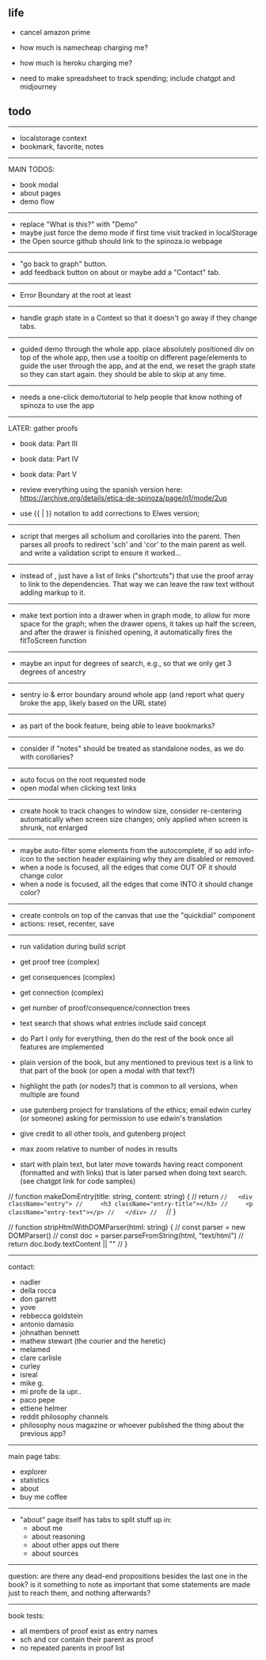 ## life

- cancel amazon prime
- how much is namecheap charging me?
- how much is heroku charging me?

- need to make spreadsheet to track spending;
  include chatgpt and midjourney

## todo

---

- localstorage context
- bookmark, favorite, notes

---

MAIN TODOS:

- book modal
- about pages
- demo flow

---

- replace "What is this?" with "Demo"
- maybe just force the demo mode if first time visit tracked in localStorage
- the Open source github should link to the spinoza.io webpage

---

- "go back to graph" button.
- add feedback button on about
  or maybe add a "Contact" tab.

---

- Error Boundary at the root at least

---

- handle graph state in a Context so that
  it doesn't go away if they change tabs.

---

- guided demo through the whole app. place absolutely positioned div on top of the whole app, then use a tooltip on different page/elements to guide the user through the app, and at the end, we reset the graph state so they can start again. they should be able to skip at any time.

---

- needs a one-click demo/tutorial to help people
  that know nothing of spinoza to use the app

---

LATER: gather proofs

- book data: Part III
- book data: Part IV
- book data: Part V

- review everything using the spanish version here:
  https://archive.org/details/etica-de-spinoza/page/n1/mode/2up

- use {{ | }} notation to add corrections to Elwes version;

---

- script that merges all scholium and corollaries into the parent. Then parses all proofs to redirect 'sch' and 'cor' to the main parent as well. and write a validation script to ensure it worked...

---

- instead of <BookLink/>, just have a list of links ("shortcuts") that use the proof array to link to the dependencies. That way we can leave the raw text without adding markup to it.

---

- make text portion into a drawer when in graph mode,
  to allow for more space for the graph; when the drawer opens, it takes up half the screen,
  and after the drawer is finished opening, it automatically fires the fitToScreen function

---

- maybe an input for degrees of search, e.g., so that we only get 3 degrees of ancestry

---

- sentry io & error boundary around whole app
  (and report what query broke the app, likely based on the URL state)

---

- as part of the book feature, being able to leave bookmarks?

---

- consider if "notes" should be treated as standalone nodes, as we do with corollaries?

---

- auto focus on the root requested node
- open modal when clicking text links

---

- create hook to track changes to window size, consider
  re-centering automatically when screen size changes; only applied when screen is shrunk, not enlarged

---

- maybe auto-filter some elements from the autocomplete, if so add info-icon to the section header explaining why they are disabled or removed.
- when a node is focused, all the edges that come OUT OF it should change color
- when a node is focused, all the edges that come INTO it should change color?

---

- create controls on top of the canvas
  that use the "quickdial" component
- actions: reset, recenter, save

---

- run validation during build script

- get proof tree (complex)
- get consequences (complex)
- get connection (complex)

- get number of proof/consequence/connection trees

- text search that shows what entries include said concept

- do Part I only for everything,
  then do the rest of the book once all features are implemented

- plain version of the book, but any mentioned to previous text is a link to that part of the book (or open a modal with that text?)

- highlight the path (or nodes?) that is common to all versions, when multiple are found

- use gutenberg project for translations of the ethics;
  email edwin curley (or someone) asking for permission to use edwin's translation

- give credit to all other tools, and gutenberg project

- max zoom relative to number of nodes in results

- start with plain text, but later move towards having react component (formatted and with links) that is later parsed when doing text search. (see chatgpt link for code samples)

// function makeDomEntry(title: string, content: string) {
// return `//   <div className="entry">
//     <h3 className="entry-title"></h3>
//     <p className="entry-text"></p>
//   </div>
//  `
// }

// function stripHtmlWithDOMParser(html: string) {
// const parser = new DOMParser()
// const doc = parser.parseFromString(html, "text/html")
// return doc.body.textContent || ""
// }

---

contact:

- nadler
- della rocca
- don garrett
- yove
- rebbecca goldstein
- antonio damasio
- johnathan bennett
- mathew stewart (the courier and the heretic)
- melamed
- clare carlisle
- curley
- isreal
- mike g.
- mi profe de la upr..
- paco pepe
- ettiene helmer
- reddit philosophy channels
- philosophy nous magazine or whoever published the thing about the previous app?

---

main page tabs:

- explorer
- statistics
- about
- buy me coffee

---

- "about" page itself has tabs to split stuff up in:
  - about me
  - about reasoning
  - about other apps out there
  - about sources

---

question: are there any dead-end propositions besides the last one in the book? is it something to note as important that some statements are made just to reach them, and nothing afterwards?

---

book tests:

- all members of proof exist as entry names
- sch and cor contain their parent as proof
- no repeated parents in proof list
